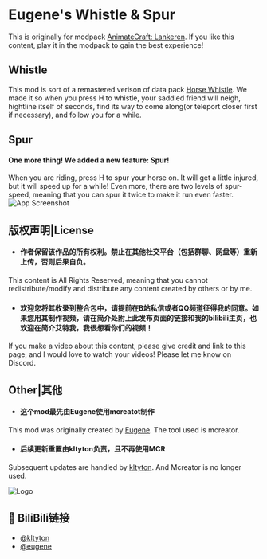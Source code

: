# Eugene's Whistle & Spur
This is originally for modpack [AnimateCraft: Lankeren](https://modrinth.com/modpack/animatecraft-lankeren). If you like this content, play it in the modpack to gain the best experience!


## Whistle
This mod is sort of a remastered verison of data pack [Horse Whistle](https://www.planetminecraft.com/data-pack/horse-whistle-call-your-horse-to-come-to-you-just-like-that-in-red-dead-redemption-2/). We made it so when you press H to whistle,
your saddled friend will neigh, hightline itself of seconds, find its way to come along(or teleport closer first if necessary), 
and follow you for a while.

## Spur
#### One more thing! We added a new feature: Spur! 
When you are riding, press H to spur your horse on. 
It will get a little injured, but it will speed up for a while! Even more, 
there are two levels of spur-speed, meaning that you can spur it twice to make it run even faster.
![App Screenshot](https://cdn.modrinth.com/data/kdPyFGUG/da988d833a79a341fd48baed434787f51d9a1860.png)
## 版权声明|License
- #### 作者保留该作品的所有权利。禁止在其他社交平台（包括群聊、网盘等）重新上传，否则后果自负。 
This content is All Rights Reserved, meaning that you cannot redistribute/modify and distribute any content created by others or by me.
- #### 欢迎您将其收录到整合包中，请提前在B站私信或者QQ频道征得我的同意。如果您用其制作视频，请在简介处附上此发布页面的链接和我的bilibili主页，也欢迎在简介艾特我，我很想看你们的视频！ 
If you make a video about this content, please give credit and link to this page, and I would love to watch your videos! Please let me know on Discord.
## Other|其他
- #### 这个mod最先由Eugene使用mcreatot制作
This mod was originally created by [Eugene](https://modrinth.com/user/Eugene).
The tool used is mcreator.
- #### 后续更新重置由kltyton负责，且不再使用MCR
Subsequent updates are handled by [kltyton](https://modrinth.com/user/kltyton).
And Mcreator is no longer used.


![Logo](https://i0.hdslb.com/bfs/archive/c8fd97a40bf79f03e7b76cbc87236f612caef7b2.png)
## 🔗 BiliBili链接
- [@kltyton](https://space.bilibili.com/353872260/)
- [@eugene](https://space.bilibili.com/190900020/)
